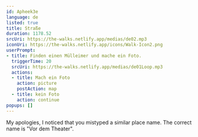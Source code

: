 ```yaml
---
id: Apheek3e
language: de
listed: true
title: Straße
duration: 1178.52
srcUri: https://the-walks.netlify.app/medias/de02.mp3
iconUri: https://the-walks.netlify.app/icons/Walk-Icon2.png
userPrompt:
- title: Finden einen Mülleimer und mache ein Foto.
  triggerTime: 20
  srcUri: https://the-walks.netlify.app/medias/de01Loop.mp3
  actions:
  - title: Mach ein Foto
    action: picture
    postAction: map
  - title: kein Foto
    action: continue
popups: []
---
```

My apologies, I noticed that you mistyped a similar place name. The correct name is "Vor dem Theater".